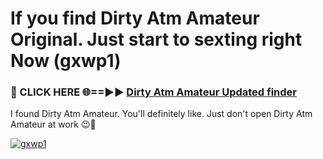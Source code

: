 # If you find Dirty Atm Amateur Original. Just start to sexting right Now (gxwp1)

<h3>🔴 CLICK HERE 🌐==►► <a href="https://tinyurl.com/mtbk5fxa" rel="nofollow">Dirty Atm Amateur Updated finder</a></h3>

I found Dirty Atm Amateur. You'll definitely like. Just don't open Dirty Atm Amateur at work 😉💬

[![gxwp1](https://i.imgur.com/Q8WKrnY.jpeg)](https://tinyurl.com/mtbk5fxa)
